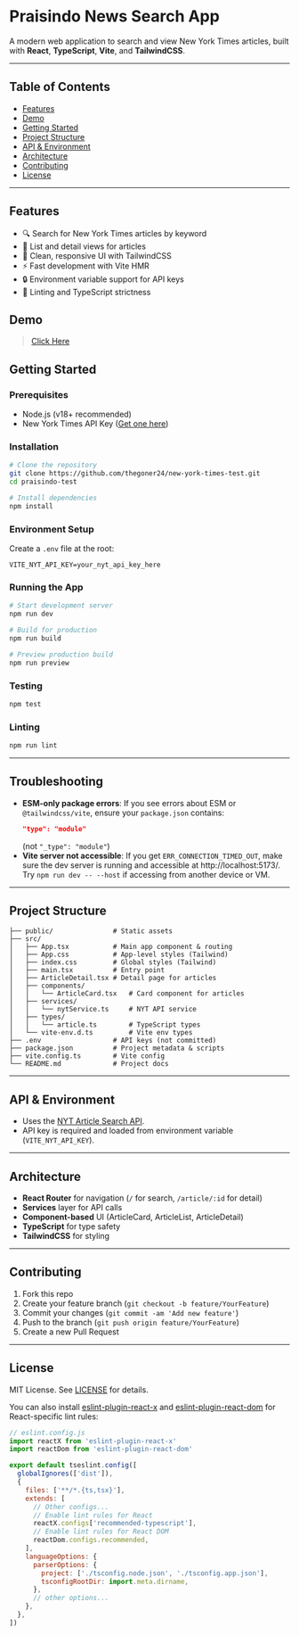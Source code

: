 # Praisindo News Search App

A modern web application to search and view New York Times articles, built with **React**, **TypeScript**, **Vite**, and **TailwindCSS**.

---

## Table of Contents
- [Features](#features)
- [Demo](#demo)
- [Getting Started](#getting-started)
- [Project Structure](#project-structure)
- [API & Environment](#api--environment)
- [Architecture](#architecture)
- [Contributing](#contributing)
- [License](#license)

---

## Features
- 🔍 Search for New York Times articles by keyword
- 📰 List and detail views for articles
- 🌙 Clean, responsive UI with TailwindCSS
- ⚡ Fast development with Vite HMR
- 🔒 Environment variable support for API keys
- 🧹 Linting and TypeScript strictness

## Demo
> [Click Here](https://new-york-times-test.vercel.app/)


## Getting Started

### Prerequisites
- Node.js (v18+ recommended)
- New York Times API Key ([Get one here](https://developer.nytimes.com/))

### Installation
```bash
# Clone the repository
git clone https://github.com/thegoner24/new-york-times-test.git
cd praisindo-test

# Install dependencies
npm install
```

### Environment Setup
Create a `.env` file at the root:
```env
VITE_NYT_API_KEY=your_nyt_api_key_here
```

### Running the App
```bash
# Start development server
npm run dev

# Build for production
npm run build

# Preview production build
npm run preview
```

### Testing
```bash
npm test
```

### Linting
```bash
npm run lint
```

---

## Troubleshooting

- **ESM-only package errors**: If you see errors about ESM or `@tailwindcss/vite`, ensure your `package.json` contains:
  ```json
  "type": "module"
  ```
  (not `"_type": "module"`)
- **Vite server not accessible**: If you get `ERR_CONNECTION_TIMED_OUT`, make sure the dev server is running and accessible at http://localhost:5173/. Try `npm run dev -- --host` if accessing from another device or VM.

---

## Project Structure
```
├── public/               # Static assets
├── src/
│   ├── App.tsx           # Main app component & routing
│   ├── App.css           # App-level styles (Tailwind)
│   ├── index.css         # Global styles (Tailwind)
│   ├── main.tsx          # Entry point
│   ├── ArticleDetail.tsx # Detail page for articles
│   ├── components/
│   │   └── ArticleCard.tsx   # Card component for articles
│   ├── services/
│   │   └── nytService.ts     # NYT API service
│   ├── types/
│   │   └── article.ts        # TypeScript types
│   └── vite-env.d.ts         # Vite env types
├── .env                  # API keys (not committed)
├── package.json          # Project metadata & scripts
├── vite.config.ts        # Vite config
└── README.md             # Project docs
```

---

## API & Environment
- Uses the [NYT Article Search API](https://developer.nytimes.com/docs/articlesearch-product/1/overview).
- API key is required and loaded from environment variable (`VITE_NYT_API_KEY`).

---

## Architecture
- **React Router** for navigation (`/` for search, `/article/:id` for detail)
- **Services** layer for API calls
- **Component-based** UI (ArticleCard, ArticleList, ArticleDetail)
- **TypeScript** for type safety
- **TailwindCSS** for styling

---

## Contributing
1. Fork this repo
2. Create your feature branch (`git checkout -b feature/YourFeature`)
3. Commit your changes (`git commit -am 'Add new feature'`)
4. Push to the branch (`git push origin feature/YourFeature`)
5. Create a new Pull Request

---

## License

MIT License. See [LICENSE](LICENSE) for details.

You can also install [eslint-plugin-react-x](https://github.com/Rel1cx/eslint-react/tree/main/packages/plugins/eslint-plugin-react-x) and [eslint-plugin-react-dom](https://github.com/Rel1cx/eslint-react/tree/main/packages/plugins/eslint-plugin-react-dom) for React-specific lint rules:

```js
// eslint.config.js
import reactX from 'eslint-plugin-react-x'
import reactDom from 'eslint-plugin-react-dom'

export default tseslint.config([
  globalIgnores(['dist']),
  {
    files: ['**/*.{ts,tsx}'],
    extends: [
      // Other configs...
      // Enable lint rules for React
      reactX.configs['recommended-typescript'],
      // Enable lint rules for React DOM
      reactDom.configs.recommended,
    ],
    languageOptions: {
      parserOptions: {
        project: ['./tsconfig.node.json', './tsconfig.app.json'],
        tsconfigRootDir: import.meta.dirname,
      },
      // other options...
    },
  },
])
```
